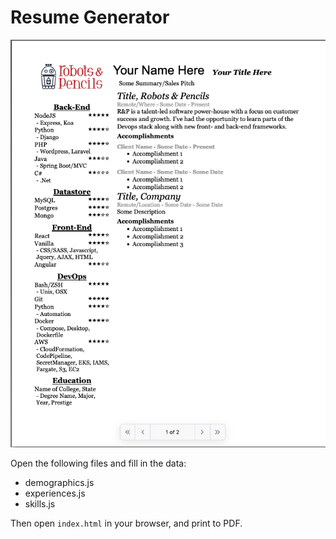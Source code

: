 # Resume Generator

![Preview](./preview.png)

Open the following files and fill in the data:
- demographics.js
- experiences.js
- skills.js

Then open `index.html` in your browser, and print to PDF.
